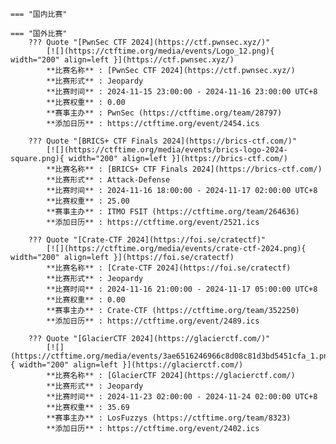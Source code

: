     === "国内比赛"
    
    === "国外比赛"
        ??? Quote "[PwnSec CTF 2024](https://ctf.pwnsec.xyz/)"  
            [![](https://ctftime.org/media/events/Logo_12.png){ width="200" align=left }](https://ctf.pwnsec.xyz/)  
            **比赛名称** : [PwnSec CTF 2024](https://ctf.pwnsec.xyz/)  
            **比赛形式** : Jeopardy  
            **比赛时间** : 2024-11-15 23:00:00 - 2024-11-16 23:00:00 UTC+8  
            **比赛权重** : 0.00  
            **赛事主办** : PwnSec (https://ctftime.org/team/28797)  
            **添加日历** : https://ctftime.org/event/2454.ics  
            
        ??? Quote "[BRICS+ CTF Finals 2024](https://brics-ctf.com/)"  
            [![](https://ctftime.org/media/events/brics-logo-2024-square.png){ width="200" align=left }](https://brics-ctf.com/)  
            **比赛名称** : [BRICS+ CTF Finals 2024](https://brics-ctf.com/)  
            **比赛形式** : Attack-Defense  
            **比赛时间** : 2024-11-16 18:00:00 - 2024-11-17 02:00:00 UTC+8  
            **比赛权重** : 25.00  
            **赛事主办** : ITMO FSIT (https://ctftime.org/team/264636)  
            **添加日历** : https://ctftime.org/event/2521.ics  
            
        ??? Quote "[Crate-CTF 2024](https://foi.se/cratectf)"  
            [![](https://ctftime.org/media/events/crate-ctf-2024.png){ width="200" align=left }](https://foi.se/cratectf)  
            **比赛名称** : [Crate-CTF 2024](https://foi.se/cratectf)  
            **比赛形式** : Jeopardy  
            **比赛时间** : 2024-11-16 21:00:00 - 2024-11-17 05:00:00 UTC+8  
            **比赛权重** : 0.00  
            **赛事主办** : Crate-CTF (https://ctftime.org/team/352250)  
            **添加日历** : https://ctftime.org/event/2489.ics  
            
        ??? Quote "[GlacierCTF 2024](https://glacierctf.com/)"  
            [![](https://ctftime.org/media/events/3ae6516246966c8d08c81d3bd5451cfa_1.png){ width="200" align=left }](https://glacierctf.com/)  
            **比赛名称** : [GlacierCTF 2024](https://glacierctf.com/)  
            **比赛形式** : Jeopardy  
            **比赛时间** : 2024-11-23 02:00:00 - 2024-11-24 02:00:00 UTC+8  
            **比赛权重** : 35.69  
            **赛事主办** : LosFuzzys (https://ctftime.org/team/8323)  
            **添加日历** : https://ctftime.org/event/2402.ics  
            